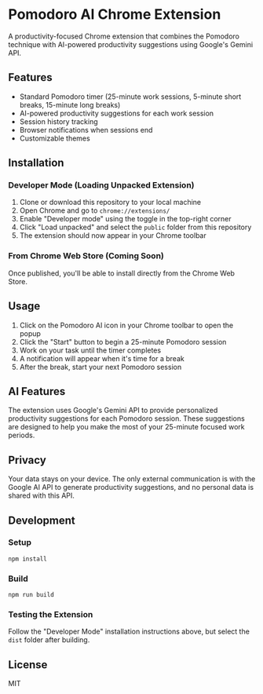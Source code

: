 # Pomodoro AI Chrome Extension

A productivity-focused Chrome extension that combines the Pomodoro technique with AI-powered productivity suggestions using Google's Gemini API.

## Features

- Standard Pomodoro timer (25-minute work sessions, 5-minute short breaks, 15-minute long breaks)
- AI-powered productivity suggestions for each work session
- Session history tracking
- Browser notifications when sessions end
- Customizable themes

## Installation

### Developer Mode (Loading Unpacked Extension)

1. Clone or download this repository to your local machine
2. Open Chrome and go to `chrome://extensions/`
3. Enable "Developer mode" using the toggle in the top-right corner
4. Click "Load unpacked" and select the `public` folder from this repository
5. The extension should now appear in your Chrome toolbar

### From Chrome Web Store (Coming Soon)

Once published, you'll be able to install directly from the Chrome Web Store.

## Usage

1. Click on the Pomodoro AI icon in your Chrome toolbar to open the popup
2. Click the "Start" button to begin a 25-minute Pomodoro session
3. Work on your task until the timer completes
4. A notification will appear when it's time for a break
5. After the break, start your next Pomodoro session

## AI Features

The extension uses Google's Gemini API to provide personalized productivity suggestions for each Pomodoro session. These suggestions are designed to help you make the most of your 25-minute focused work periods.

## Privacy

Your data stays on your device. The only external communication is with the Google AI API to generate productivity suggestions, and no personal data is shared with this API.

## Development

### Setup

```
npm install
```

### Build

```
npm run build
```

### Testing the Extension

Follow the "Developer Mode" installation instructions above, but select the `dist` folder after building.

## License

MIT 